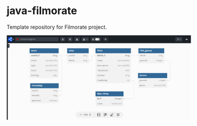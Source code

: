 # java-filmorate
Template repository for Filmorate project.

![](\src\main\resources\filmorate_db_diagram.io.png)
